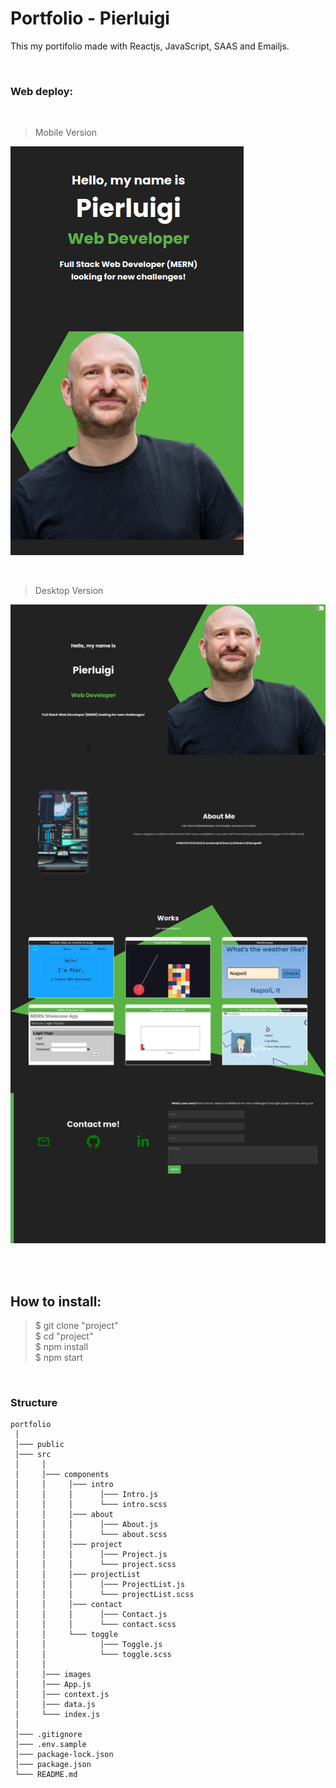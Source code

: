 # Portfolio - Pierluigi

This my portifolio made with Reactjs, JavaScript, SAAS and Emailjs.

<br />

### Web deploy:



<br />

>Mobile Version

![Screenshot Page Mobile](./src/images/mobile.png)

<br />


>Desktop Version

![Screenshot Page Desktop](./src/images/desktop.png)

<br />
<br />

## How to install:

> $ git clone "project" <br />
> $ cd "project" <br />
> $ npm install <br />
> $ npm start <br />

<br />


### Structure

```
portfolio
 │
 │─── public
 │─── src
 │     │
 │     │─── components
 │     │     │─── intro
 │     │     │      │─── Intro.js
 │     │     │      └─── intro.scss
 │     │     │─── about
 │     │     │      │─── About.js
 │     │     │      └─── about.scss
 │     │     │─── project
 │     │     │      │─── Project.js
 │     │     │      └─── project.scss
 │     │     │─── projectList
 │     │     │      │─── ProjectList.js
 │     │     │      └─── projectList.scss
 │     │     │─── contact
 │     │     │      │─── Contact.js
 │     │     │      └─── contact.scss
 │     │     └─── toggle
 │     │            │─── Toggle.js
 │     │            └─── toggle.scss
 │     │ 
 │     │─── images  
 │     │─── App.js    
 │     │─── context.js
 │     │─── data.js
 │     └─── index.js
 │ 
 │─── .gitignore
 │─── .env.sample
 │─── package-lock.json
 │─── package.json
 └─── README.md
 
```

<br />
